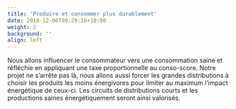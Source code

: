 ```yaml
---
title: 'Produire et consommer plus durablement'
date: 2018-12-06T09:29:16+10:00
weight: 2
background: ''
align: left
---
```


Nous allons influencer le consommateur vers une consommation saine et réfléchie en appliquant une taxe proportionnelle au conso-score. Notre projet ne s’arrête pas là, nous allons aussi forcer les grandes distributions à choisir les produits les moins énergivores pour limiter au maximum l’impact énergétique de ceux-ci. Les circuits de distributions courts et les productions saines énergétiquement seront ainsi valorisés. 